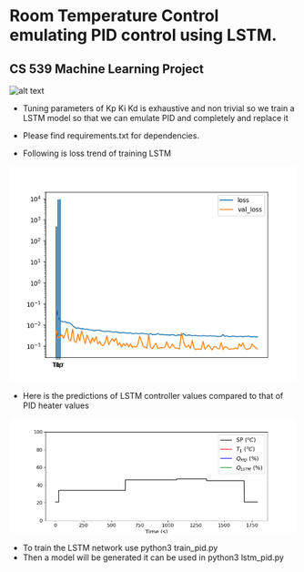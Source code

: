 # Room Temperature Control emulating PID control using LSTM.

## CS 539 Machine Learning Project

![alt text](images/pid.jpg)

- Tuning parameters of Kp Ki Kd is exhaustive and non trivial so we train a LSTM model so that we can emulate PID and completely and replace it 

- Please find requirements.txt for dependencies. 

- Following is loss trend of training LSTM

![alt text](results/loss.png)

- Here is the predictions of LSTM controller values compared to that of PID heater values

![alt text](pid_controller.gif)

- To train the LSTM network use python3 train_pid.py
- Then a model will be generated it can be used in python3 lstm_pid.py



